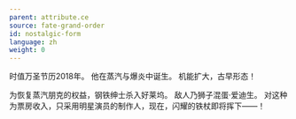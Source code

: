 ```yaml
---
parent: attribute.ce
source: fate-grand-order
id: nostalgic-form
language: zh
weight: 0
---
```


时值万圣节历2018年。
他在蒸汽与爆炎中诞生。
机能扩大，古早形态！

为恢复蒸汽朋克的权益，钢铁绅士杀入好莱坞。
敌人乃狮子混蛋·爱迪生。
对这种为票房收入，只采用明星演员的制作人，现在，闪耀的铁杖即将挥下——！
